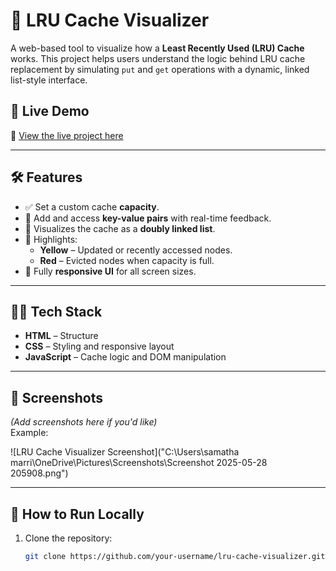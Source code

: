# 🔄 LRU Cache Visualizer

A web-based tool to visualize how a **Least Recently Used (LRU) Cache** works. This project helps users understand the logic behind LRU cache replacement by simulating `put` and `get` operations with a dynamic, linked list-style interface.

## 🚀 Live Demo

🔗 [View the live project here](https://samathamarri.github.io/lru-cache-visualizer)



---

## 🛠️ Features

- ✅ Set a custom cache **capacity**.
- 🧠 Add and access **key-value pairs** with real-time feedback.
- 🔗 Visualizes the cache as a **doubly linked list**.
- 🚨 Highlights:
  - **Yellow** – Updated or recently accessed nodes.
  - **Red** – Evicted nodes when capacity is full.
- 📱 Fully **responsive UI** for all screen sizes.

---

## 🧑‍💻 Tech Stack

- **HTML** – Structure
- **CSS** – Styling and responsive layout
- **JavaScript** – Cache logic and DOM manipulation

---

## 📸 Screenshots

*(Add screenshots here if you'd like)*  
Example:

![LRU Cache Visualizer Screenshot]("C:\Users\samatha marri\OneDrive\Pictures\Screenshots\Screenshot 2025-05-28 205908.png")

---

## 📂 How to Run Locally

1. Clone the repository:
   ```bash
   git clone https://github.com/your-username/lru-cache-visualizer.git
